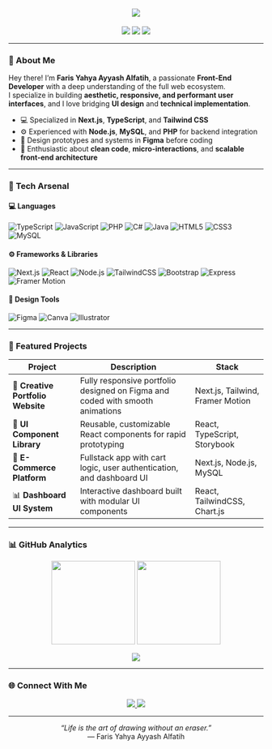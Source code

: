 <!-- GitHub Profile README | Faris Yahya Ayyash Alfatih -->

<h1 align="center">
  <img src="https://readme-typing-svg.herokuapp.com?font=Poppins&size=28&duration=3000&pause=1000&color=38BDF8&center=true&vCenter=true&width=550&lines=Hi%2C+I'm+Faris+👋;Front-End+Developer+%26+UI%2FUX+Designer;Full-Stack+Capable+with+Creative+Vision;Welcome+to+my+GitHub!">
</h1>

<p align="center">
  <img src="https://img.shields.io/badge/Role-Front--End%20Developer-blue?style=flat-square"/>
  <img src="https://img.shields.io/badge/Also-Full--Stack%20Ready-00BFFF?style=flat-square"/>
  <img src="https://img.shields.io/badge/Design-Figma-orange?style=flat-square"/>
</p>

---

### 🎨 About Me  

Hey there! I’m **Faris Yahya Ayyash Alfatih**, a passionate **Front-End Developer** with a deep understanding of the full web ecosystem.  
I specialize in building **aesthetic, responsive, and performant user interfaces**, and I love bridging **UI design** and **technical implementation**.  

- 💻 Specialized in **Next.js**, **TypeScript**, and **Tailwind CSS**  
- ⚙️ Experienced with **Node.js**, **MySQL**, and **PHP** for backend integration  
- 🎨 Design prototypes and systems in **Figma** before coding  
- 🌈 Enthusiastic about **clean code**, **micro-interactions**, and **scalable front-end architecture**

---

### 🧠 Tech Arsenal  

#### 💻 Languages
![TypeScript](https://img.shields.io/badge/TypeScript-3178C6?style=for-the-badge&logo=typescript&logoColor=white)
![JavaScript](https://img.shields.io/badge/JavaScript-F7DF1E?style=for-the-badge&logo=javascript&logoColor=black)
![PHP](https://img.shields.io/badge/PHP-777BB4?style=for-the-badge&logo=php&logoColor=white)
![C#](https://img.shields.io/badge/C%23-239120?style=for-the-badge&logo=c-sharp&logoColor=white)
![Java](https://img.shields.io/badge/Java-ED8B00?style=for-the-badge&logo=openjdk&logoColor=white)
![HTML5](https://img.shields.io/badge/HTML5-E34F26?style=for-the-badge&logo=html5&logoColor=white)
![CSS3](https://img.shields.io/badge/CSS3-1572B6?style=for-the-badge&logo=css3&logoColor=white)
![MySQL](https://img.shields.io/badge/MySQL-4479A1?style=for-the-badge&logo=mysql&logoColor=white)

#### ⚙️ Frameworks & Libraries
![Next.js](https://img.shields.io/badge/Next.js-000000?style=for-the-badge&logo=nextdotjs&logoColor=white)
![React](https://img.shields.io/badge/React-20232A?style=for-the-badge&logo=react&logoColor=61DAFB)
![Node.js](https://img.shields.io/badge/Node.js-339933?style=for-the-badge&logo=node.js&logoColor=white)
![TailwindCSS](https://img.shields.io/badge/TailwindCSS-38B2AC?style=for-the-badge&logo=tailwindcss&logoColor=white)
![Bootstrap](https://img.shields.io/badge/Bootstrap-7952B3?style=for-the-badge&logo=bootstrap&logoColor=white)
![Express](https://img.shields.io/badge/Express.js-404D59?style=for-the-badge&logo=express&logoColor=white)
![Framer Motion](https://img.shields.io/badge/FramerMotion-0055FF?style=for-the-badge&logo=framer&logoColor=white)

#### 🧰 Design Tools
![Figma](https://img.shields.io/badge/Figma-F24E1E?style=for-the-badge&logo=figma&logoColor=white)
![Canva](https://img.shields.io/badge/Canva-00C4CC?style=for-the-badge&logo=canva&logoColor=white)
![Illustrator](https://img.shields.io/badge/Illustrator-FF9A00?style=for-the-badge&logo=adobe-illustrator&logoColor=white)

---

### 🧩 Featured Projects  

| Project | Description | Stack |
|----------|--------------|--------|
| 🎨 **Creative Portfolio Website** | Fully responsive portfolio designed on Figma and coded with smooth animations | Next.js, Tailwind, Framer Motion |
| 🧱 **UI Component Library** | Reusable, customizable React components for rapid prototyping | React, TypeScript, Storybook |
| 🛒 **E-Commerce Platform** | Fullstack app with cart logic, user authentication, and dashboard UI | Next.js, Node.js, MySQL |
| 📊 **Dashboard UI System** | Interactive dashboard built with modular UI components | React, TailwindCSS, Chart.js |

---

### 📊 GitHub Analytics  

<p align="center">
  <img height="165em" src="https://github-readme-stats.vercel.app/api?username=ramirezzServer&show_icons=true&theme=tokyonight&count_private=true" />
  <img height="165em" src="https://github-readme-stats.vercel.app/api/top-langs/?username=ramirezzServer&layout=compact&theme=tokyonight" />
</p>

<p align="center">
  <img src="https://github-readme-streak-stats.herokuapp.com?user=ramirezzServer&theme=tokyonight&hide_border=false" />
</p>

---

### 🌐 Connect With Me  

<p align="center">
  <a href="https://linkedin.com/in/faris-yahya-ayyash-alfatih-0a502a215/" target="_blank">
    <img src="https://img.shields.io/badge/LinkedIn-0A66C2?style=for-the-badge&logo=linkedin&logoColor=white"/>
  </a>
  <a href="https://instagram.com/rissziee/" target="_blank">
    <img src="https://img.shields.io/badge/Instagram-E4405F?style=for-the-badge&logo=instagram&logoColor=white"/>
  </a>
</p>

---

<p align="center">
  <i>“Life is the art of drawing without an eraser.”</i><br/>
  — Faris Yahya Ayyash Alfatih
</p>

